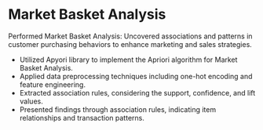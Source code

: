 # Market Basket Analysis

Performed Market Basket Analysis: Uncovered associations and patterns in customer purchasing behaviors to enhance marketing and sales strategies.

* Utilized Apyori library to implement the Apriori algorithm for Market Basket Analysis.
* Applied data preprocessing techniques including one-hot encoding and feature engineering.
* Extracted association rules, considering the support, confidence, and lift values.
* Presented findings through association rules, indicating item relationships and transaction patterns.
